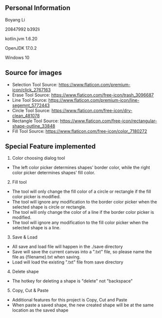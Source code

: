 ## Personal Information
Boyang Li

20847992 b392li

kotlin.jvm 1.6.20

OpenJDK 17.0.2

Windows 10

## Source for images
* Selection Tool Source: https://www.flaticon.com/premium-icon/click_2767163
* Erase Tool Source: https://www.flaticon.com/free-icon/trash_3096687
* Line Tool Source: https://www.flaticon.com/premium-icon/line-segemnt_5772443
* Circle Tool Source: https://www.flaticon.com/free-icon/dry-clean_481078
* Rectangle Tool Source: https://www.flaticon.com/free-icon/rectangular-shape-outline_33848
* Fill Tool Source: https://www.flaticon.com/free-icon/color_7180272

## Special Feature implemented
1. Color choosing dialog tool
* The left color picker determines shapes' border color, while the right color picker determines shapes' fill color.
2. Fill tool
* The tool will only change the fill color of a circle or rectangle if the fill color picker is modified.
* The tool will ignore any modification to the border color picker when the selected shape is circle or rectangle.
* The tool will only change the color of a line if the border color picker is modified.
* The tool will ignore any modification to the fill color picker when the selected shape is a line.
3. Save & Load
* All save and load file will happen in the ./save directory
* Save will save the current canvas into a ".txt" file, so please name the file as {filename}.txt when saving.
* Load will load the existing ".txt" file from save directory
4. Delete shape
* The hotkey for deleting a shape is "delete" not "backspace"
5. Copy, Cut & Paste
* Additional features for this project is Copy, Cut and Paste
* When paste a saved shape, the new created shape will be at the same location as the saved shape
